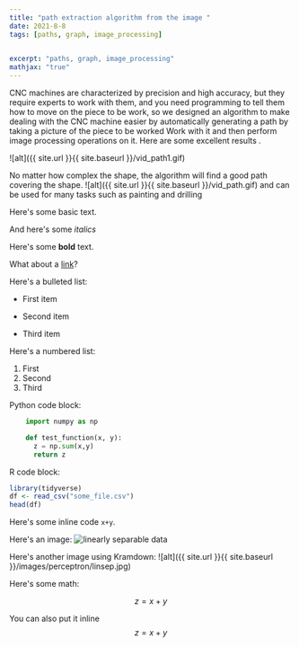 ```yaml
---
title: "path extraction algorithm from the image "
date: 2021-8-8
tags: [paths, graph, image_processing]

  
excerpt: "paths, graph, image_processing"
mathjax: "true"
---
```




CNC machines are characterized by precision and high accuracy, but they require experts to work with them, and you need programming to tell them how to move on the piece to be work, so we designed an algorithm to make dealing with the CNC machine easier by automatically generating a path by taking a picture of the piece to be worked Work with it and then perform image processing operations on it. 
Here are some excellent results .


![alt]({{ site.url }}{{ site.baseurl }}/vid_path1.gif)

No matter how complex the shape, the algorithm will find a good path covering the shape. 
![alt]({{ site.url }}{{ site.baseurl }}/vid_path.gif)
and can be used for many tasks such as painting and drilling


Here's some basic text.

And here's some *italics*

Here's some **bold** text.

What about a [link](https://github.com/dataoptimal)?

Here's a bulleted list:
* First item
+ Second item
- Third item

Here's a numbered list:
1. First
2. Second
3. Third

Python code block:
```python
    import numpy as np

    def test_function(x, y):
      z = np.sum(x,y)
      return z
```

R code block:
```r
library(tidyverse)
df <- read_csv("some_file.csv")
head(df)
```

Here's some inline code `x+y`.

Here's an image:
<img src="{{ site.url }}{{ site.baseurl }}/images/perceptron/linsep.jpg" alt="linearly separable data">

Here's another image using Kramdown:
![alt]({{ site.url }}{{ site.baseurl }}/images/perceptron/linsep.jpg)

Here's some math:

$$z=x+y$$

You can also put it inline $$z=x+y$$



